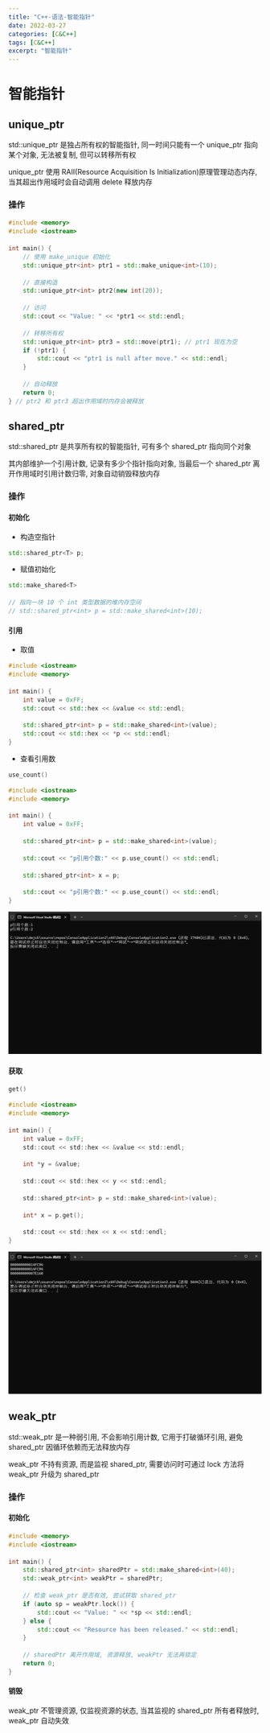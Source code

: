 ```yaml
---
title: "C++-语法-智能指针"
date: 2022-03-27
categories: [C&C++]
tags: [C&C++]
excerpt: "智能指针"
---
```


# 智能指针

## unique_ptr

std::unique_ptr 是独占所有权的智能指针, 同一时间只能有一个 unique_ptr 指向某个对象, 无法被复制, 但可以转移所有权

unique_ptr 使用 RAII(Resource Acquisition Is Initialization)原理管理动态内存, 当其超出作用域时会自动调用 delete 释放内存

### 操作

```c++
#include <memory>
#include <iostream>

int main() {
    // 使用 make_unique 初始化
    std::unique_ptr<int> ptr1 = std::make_unique<int>(10);

    // 直接构造
    std::unique_ptr<int> ptr2(new int(20));

    // 访问
    std::cout << "Value: " << *ptr1 << std::endl;

    // 转移所有权
    std::unique_ptr<int> ptr3 = std::move(ptr1); // ptr1 现在为空
    if (!ptr1) {
        std::cout << "ptr1 is null after move." << std::endl;
    }

    // 自动释放
    return 0;
} // ptr2 和 ptr3 超出作用域时内存会被释放
```

## shared_ptr

std::shared_ptr 是共享所有权的智能指针, 可有多个 shared_ptr 指向同个对象

其内部维护一个引用计数, 记录有多少个指针指向对象, 当最后一个 shared_ptr 离开作用域时引用计数归零, 对象自动销毁释放内存

### 操作

#### 初始化

- 构造空指针

```c++
std::shared_ptr<T> p;
```

- 赋值初始化

```c++
std::make_shared<T>

// 指向一块 10 个 int 类型数据的堆内存空间
// std::shared_ptr<int> p = std::make_shared<int>(10);
```

#### 引用

- 取值

```c++
#include <iostream>
#include <memory>

int main() {
    int value = 0xFF;
    std::cout << std::hex << &value << std::endl;

    std::shared_ptr<int> p = std::make_shared<int>(value);
    std::cout << std::hex << *p << std::endl;
}
```

- 查看引用数

```c
use_count()
```

```c++
#include <iostream>
#include <memory>

int main() {
    int value = 0xFF;

    std::shared_ptr<int> p = std::make_shared<int>(value);

    std::cout << "p引用个数:" << p.use_count() << std::endl;

    std::shared_ptr<int> x = p;

    std::cout << "p引用个数:" << p.use_count() << std::endl;
}
```

![](/assets/SelfImgur/20241022110931.png)

#### 获取

```c
get()
```

```c
#include <iostream>
#include <memory>

int main() {
    int value = 0xFF;
    std::cout << std::hex << &value << std::endl;

    int *y = &value;

    std::cout << std::hex << y << std::endl;

    std::shared_ptr<int> p = std::make_shared<int>(value);

    int* x = p.get();

    std::cout << std::hex << x << std::endl;
}
```

![](/assets/SelfImgur/20241022111013.png)

## weak_ptr

std::weak_ptr 是一种弱引用, 不会影响引用计数, 它用于打破循环引用, 避免 shared_ptr 因循环依赖而无法释放内存

weak_ptr 不持有资源, 而是监视 shared_ptr, 需要访问时可通过 lock 方法将 weak_ptr 升级为 shared_ptr

### 操作

#### 初始化

```c++
#include <memory>
#include <iostream>

int main() {
    std::shared_ptr<int> sharedPtr = std::make_shared<int>(40);
    std::weak_ptr<int> weakPtr = sharedPtr;

    // 检查 weak_ptr 是否有效, 尝试获取 shared_ptr
    if (auto sp = weakPtr.lock()) {
        std::cout << "Value: " << *sp << std::endl;
    } else {
        std::cout << "Resource has been released." << std::endl;
    }

    // sharedPtr 离开作用域, 资源释放, weakPtr 无法再锁定
    return 0;
}
```

#### 销毁

weak_ptr 不管理资源, 仅监视资源的状态, 当其监视的 shared_ptr 所有者释放时, weak_ptr 自动失效